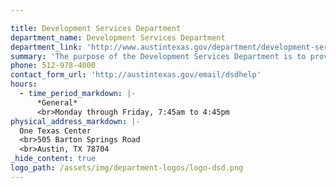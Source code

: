 ```yaml
---

title: Development Services Department
department_name: Development Services Department
department_link: 'http://www.austintexas.gov/department/development-services'
summary: 'The purpose of the Development Services Department is to provide excellent customer service regarding planning, preservation and design services to build a better Austin.'
phone: 512-978-4000
contact_form_url: 'http://austintexas.gov/email/dsdhelp'
hours:
  - time_period_markdown: |-
      *General*
      <br>Monday through Friday, 7:45am to 4:45pm
physical_address_markdown: |-
  One Texas Center
  <br>505 Barton Springs Road
  <br>​Austin, TX 78704
_hide_content: true
logo_path: /assets/img/department-logos/logo-dsd.png
---
```

